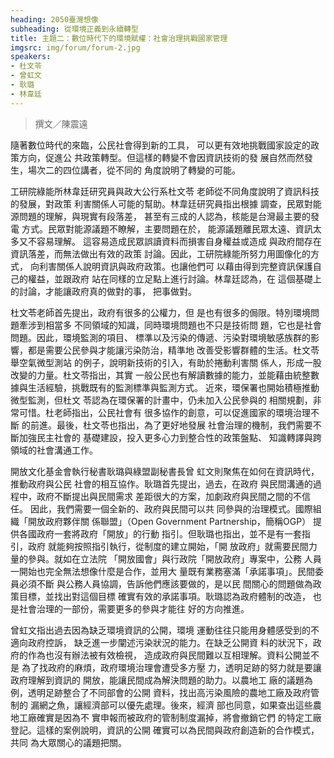 ```yaml
---
heading: 2050臺灣想像
subheading: 從環境正義到永續轉型
title: 主題二：數位時代下的環境賦權：社會治理挑戰國家管理
imgsrc: img/forum/forum-2.jpg
speakers:
- 杜文苓
- 曾虹文
- 耿璐
- 林韋廷
---
```

> 撰文／陳震遠

隨著數位時代的來臨，公民社會得到新的工具，
可以更有效地挑戰國家設定的政策方向，促進公
共政策轉型。但這樣的轉變不會因資訊技術的發
展自然而然發生，場次二的四位講者，從不同的
角度說明了轉變的可能。

工研院綠能所林韋廷研究員與政大公行系杜文苓
老師從不同角度說明了資訊科技的發展，對政策
利害關係人可能的幫助。林韋廷研究員指出根據
調查，民眾對能源問題的理解，與現實有段落差，
甚至有三成的人認為，核能是台灣最主要的發電
方式。民眾對能源議題不瞭解，主要問題在於，
能源議題離民眾太遠、資訊太多又不容易理解。
這容易造成民眾誤讀資料而損害自身權益或造成
與政府間存在資訊落差，而無法做出有效的政策
討論。因此，工研院綠能所努力用圖像化的方式，
向利害關係人說明資訊與政府政策。也讓他們可
以藉由得到完整資訊保護自己的權益，並跟政府
站在同樣的立足點上進行討論。林韋廷認為，在
這個基礎上的討論，才能讓政府真的做對的事，
把事做對。

杜文苓老師首先提出，政府有很多的公權力，但
是也有很多的侷限。特別環境問題牽涉到相當多
不同領域的知識，同時環境問題也不只是技術問
題，它也是社會問題。因此，環境監測的項目、
標準以及污染的傳遞、污染對環境敏感族群的影
響，都是需要公民參與才能讓污染防治，精準地
改善受影響群體的生活。杜文苓舉空氣微型測站
的例子，說明新技術的引入，有助於捲動利害關
係人，形成一股改變的力量。杜文苓指出，其實
一般公民也有解讀數據的能力，並能藉由統整數
據與生活經驗，挑戰既有的監測標準與監測方式。
近來，環保署也開始積極推動微型監測，但杜文
苓認為在環保署的計畫中，仍未加入公民參與的
相關規劃，非常可惜。杜老師指出，公民社會有
很多協作的創意，可以促進國家的環境治理不斷
的前進。最後，杜文苓也指出，為了更好地發展
社會治理的機制，我們需要不斷加強民主社會的
基礎建設，投入更多心力到整合性的政策盤點、
知識轉譯與跨領域的社會溝通工作。

開放文化基金會執行秘書耿璐與綠盟副秘書長曾
虹文則聚焦在如何在資訊時代，推動政府與公民
社會的相互協作。耿璐首先提出，過去，在政府
與民間溝通的過程中，政府不斷提出與民間需求
差距很大的方案，加劇政府與民間之間的不信任。
因此，我們需要一個全新的、政府與民間可以共
同參與的治理模式。國際組織「開放政府夥伴關
係聯盟」（Open Government Partnership，簡稱OGP）
提供各國政府一套將政府「開放」的行動
指引。但耿璐也指出，並不是有一套指引，政府
就能夠按照指引執行，從制度的建立開始，「開
放政府」就需要民間力量的參與。就如在立法院
「開放國會」與行政院「開放政府」專案中，公務
人員一開始也完全無法想像什麼是合作，並用大
量既有業務塞滿「承諾事項」。民間委員必須不斷
與公務人員協調，告訴他們應該要做的，是以民
間關心的問題做為政策目標，並找出對這個目標
確實有效的承諾事項。耿璐認為政府體制的改造，
也是社會治理的一部份，需要更多的參與才能往
好的方向推進。

曾虹文指出過去因為缺乏環境資訊的公開，環境
運動往往只能用身體感受到的不適向政府控訴，
缺乏進一步闡述污染狀況的能力。在缺乏公開資
料的狀況下，政府的作為也沒有辦法被有效檢視，
造成政府與民間難以互相理解。資料公開並不是
為了找政府的麻煩，政府環境治理會遭受多方壓
力，透明足跡的努力就是要讓政府理解到資訊的
開放，能讓民間成為解決問題的助力。以農地工
廠的議題為例，透明足跡整合了不同部會的公開
資料，找出高污染風險的農地工廠及政府管制的
漏網之魚，讓經濟部可以優先處理。後來，經濟
部也同意，如果查出這些農地工廠確實是因為不
實申報而被政府的管制制度漏掉，將會撤銷它們
的特定工廠登記。這樣的案例說明，資訊的公開
確實可以為民間與政府創造新的合作模式，共同
為大眾關心的議題把關。
